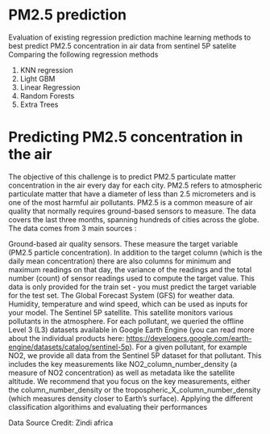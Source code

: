 # PM2.5 prediction

Evaluation of existing regression prediction machine learning methods to best predict PM2.5 concentration in air data from sentinel 5P satelite
Comparing the following regression methods
1. KNN regression
2. Light GBM
3. Linear Regression
4. Random Forests
5. Extra Trees

# Predicting PM2.5 concentration in the air

The objective of this challenge is to predict PM2.5 particulate matter concentration in the air every day for each city. PM2.5 refers to atmospheric particulate matter that have a diameter of less than 2.5 micrometers and is one of the most harmful air pollutants. PM2.5 is a common measure of air quality that normally requires ground-based sensors to measure. The data covers the last three months, spanning hundreds of cities across the globe. The data comes from 3 main sources :

Ground-based air quality sensors.
These measure the target variable (PM2.5 particle concentration). In addition to the target column (which is the daily mean concentration) there are also columns for minimum and maximum readings on that day, the variance of the readings and the total number (count) of sensor readings used to compute the target value. This data is only provided for the train set - you must predict the target variable for the test set.
The Global Forecast System (GFS) for weather data.
Humidity, temperature and wind speed, which can be used as inputs for your model.
The Sentinel 5P satellite.
This satellite monitors various pollutants in the atmosphere. For each pollutant, we queried the offline Level 3 (L3) datasets available in Google Earth Engine (you can read more about the individual products here: https://developers.google.com/earth-engine/datasets/catalog/sentinel-5p). For a given pollutant, for example NO2, we provide all data from the Sentinel 5P dataset for that pollutant. This includes the key measurements like NO2_column_number_density (a measure of NO2 concentration) as well as metadata like the satellite altitude. We recommend that you focus on the key measurements, either the column_number_density or the tropospheric_X_column_number_density (which measures density closer to Earth’s surface).
Applying the different classification algorithims and evaluating their performances


Data Source Credit: Zindi africa 
